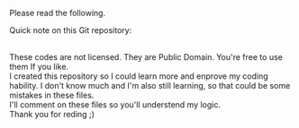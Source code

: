 Please read the following.
<p>Quick note on this Git repository:</p>
<br />These codes are not licensed. They are Public Domain. You're free to use them If you like.
<br />I created this repository so I could learn more and enprove my coding hability. I don't know much and I'm also still learning, so that could be some mistakes in these files.
<br />I'll comment on these files so you'll understend my logic.
<br />Thank you for reding ;)
